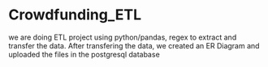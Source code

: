 # Crowdfunding_ETL
we are doing ETL project using python/pandas, regex to extract and transfer the data. After transfering the data, we created an ER Diagram and uploaded the files 
in the postgresql database
